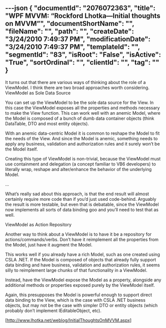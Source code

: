 ---json
{
  "documentId": "2076072363",
  "title": "WPF MVVM: “Rockford Lhotka—Initial thoughts on MVVM”",
  "documentShortName": "",
  "fileName": "",
  "path": "",
  "createDate": "3/24/2010 7:49:37 PM",
  "modificationDate": "3/24/2010 7:49:37 PM",
  "templateId": "",
  "segmentId": "83",
  "isRoot": "False",
  "isActive": "True",
  "sortOrdinal": "",
  "clientId": "",
  "tag": ""
}
---

It turns out that there are various ways of thinking about the role of a ViewModel. I think there are two broad approaches worth considering.
ViewModel as Sole Data Source

You can set up the ViewModel to be the sole data source for the View. In this case the ViewModel exposes all the properties and methods necessary to make the View function. This can work well with an anemic Model, where the Model is composed of a bunch of dumb data container objects (think DataTable, DTO and most entity objects).

With an anemic data-centric Model it is common to reshape the Model to fit the needs of the View. And since the Model is anemic, something needs to apply any business, validation and authorization rules and it surely won’t be the Model itself.

Creating this type of ViewModel is non-trivial, because the ViewModel must use containment and delegation (a concept familiar to VB6 developers) to literally wrap, reshape and alter/enhance the behavior of the underlying Model. 

…

What’s really sad about this approach, is that the end result will almost certainly require more code than if you’d just used code-behind. Arguably the result is more testable, but even that is debatable, since the ViewModel now implements all sorts of data binding goo and you’ll need to test that as well.

ViewModel as Action Repository

Another way to think about a ViewModel is to have it be a repository for actions/commands/verbs. Don’t have it reimplement all the properties from the Model, just have it augment the Model.

This works well if you already have a rich Model, such as one created using CSLA .NET. If the Model is composed of objects that already fully support data binding and have business, validation and authorization rules, it seems silly to reimplement large chunks of that functionality in a ViewModel.

Instead, have the ViewModel expose the Model as a property, alongside any additional methods or properties exposed purely by the ViewModel itself.

Again, this presupposes the Model is powerful enough to support direct data binding to the View, which is the case with CSLA .NET business objects, but may not be the case with simpler DTO or entity objects (which probably don’t implement IEditableObject, etc).

[http://www.lhotka.net/weblog/InitialThoughtsOnMVVM.aspx]
